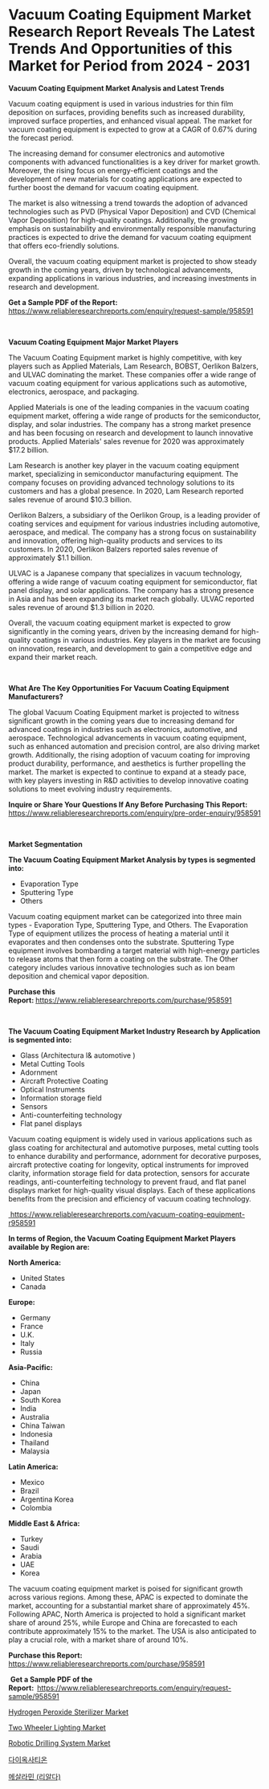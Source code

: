 <p><h1>Vacuum Coating Equipment Market Research Report Reveals The Latest Trends And Opportunities of this Market for Period from 2024 - 2031</h1></p><p><strong>Vacuum Coating Equipment Market Analysis and Latest Trends</strong></p>
<p><p>Vacuum coating equipment is used in various industries for thin film deposition on surfaces, providing benefits such as increased durability, improved surface properties, and enhanced visual appeal. The market for vacuum coating equipment is expected to grow at a CAGR of 0.67% during the forecast period. </p><p>The increasing demand for consumer electronics and automotive components with advanced functionalities is a key driver for market growth. Moreover, the rising focus on energy-efficient coatings and the development of new materials for coating applications are expected to further boost the demand for vacuum coating equipment.</p><p>The market is also witnessing a trend towards the adoption of advanced technologies such as PVD (Physical Vapor Deposition) and CVD (Chemical Vapor Deposition) for high-quality coatings. Additionally, the growing emphasis on sustainability and environmentally responsible manufacturing practices is expected to drive the demand for vacuum coating equipment that offers eco-friendly solutions.</p><p>Overall, the vacuum coating equipment market is projected to show steady growth in the coming years, driven by technological advancements, expanding applications in various industries, and increasing investments in research and development.</p></p>
<p><strong>Get a Sample PDF of the Report:&nbsp;</strong> <a href="https://www.reliableresearchreports.com/enquiry/request-sample/958591">https://www.reliableresearchreports.com/enquiry/request-sample/958591</a></p>
<p>&nbsp;</p>
<p><strong>Vacuum Coating Equipment Major Market Players</strong></p>
<p><p>The Vacuum Coating Equipment market is highly competitive, with key players such as Applied Materials, Lam Research, BOBST, Oerlikon Balzers, and ULVAC dominating the market. These companies offer a wide range of vacuum coating equipment for various applications such as automotive, electronics, aerospace, and packaging.</p><p>Applied Materials is one of the leading companies in the vacuum coating equipment market, offering a wide range of products for the semiconductor, display, and solar industries. The company has a strong market presence and has been focusing on research and development to launch innovative products. Applied Materials' sales revenue for 2020 was approximately $17.2 billion.</p><p>Lam Research is another key player in the vacuum coating equipment market, specializing in semiconductor manufacturing equipment. The company focuses on providing advanced technology solutions to its customers and has a global presence. In 2020, Lam Research reported sales revenue of around $10.3 billion.</p><p>Oerlikon Balzers, a subsidiary of the Oerlikon Group, is a leading provider of coating services and equipment for various industries including automotive, aerospace, and medical. The company has a strong focus on sustainability and innovation, offering high-quality products and services to its customers. In 2020, Oerlikon Balzers reported sales revenue of approximately $1.1 billion.</p><p>ULVAC is a Japanese company that specializes in vacuum technology, offering a wide range of vacuum coating equipment for semiconductor, flat panel display, and solar applications. The company has a strong presence in Asia and has been expanding its market reach globally. ULVAC reported sales revenue of around $1.3 billion in 2020.</p><p>Overall, the vacuum coating equipment market is expected to grow significantly in the coming years, driven by the increasing demand for high-quality coatings in various industries. Key players in the market are focusing on innovation, research, and development to gain a competitive edge and expand their market reach.</p></p>
<p>&nbsp;</p>
<p><strong>What Are The Key Opportunities For Vacuum Coating Equipment Manufacturers?</strong></p>
<p><p>The global Vacuum Coating Equipment market is projected to witness significant growth in the coming years due to increasing demand for advanced coatings in industries such as electronics, automotive, and aerospace. Technological advancements in vacuum coating equipment, such as enhanced automation and precision control, are also driving market growth. Additionally, the rising adoption of vacuum coating for improving product durability, performance, and aesthetics is further propelling the market. The market is expected to continue to expand at a steady pace, with key players investing in R&D activities to develop innovative coating solutions to meet evolving industry requirements.</p></p>
<p><strong>Inquire or Share Your Questions If Any Before Purchasing This Report:</strong> <a href="https://www.reliableresearchreports.com/enquiry/pre-order-enquiry/958591">https://www.reliableresearchreports.com/enquiry/pre-order-enquiry/958591</a></p>
<p>&nbsp;</p>
<p><strong>Market Segmentation</strong></p>
<p><strong>The Vacuum Coating Equipment Market Analysis by types is segmented into:</strong></p>
<p><ul><li>Evaporation Type</li><li>Sputtering Type</li><li>Others</li></ul></p>
<p><p>Vacuum coating equipment market can be categorized into three main types - Evaporation Type, Sputtering Type, and Others. The Evaporation Type of equipment utilizes the process of heating a material until it evaporates and then condenses onto the substrate. Sputtering Type equipment involves bombarding a target material with high-energy particles to release atoms that then form a coating on the substrate. The Other category includes various innovative technologies such as ion beam deposition and chemical vapor deposition.</p></p>
<p><strong>Purchase this Report:&nbsp;</strong><a href="https://www.reliableresearchreports.com/purchase/958591">https://www.reliableresearchreports.com/purchase/958591</a></p>
<p>&nbsp;</p>
<p><strong>The Vacuum Coating Equipment Market Industry Research by Application is segmented into:</strong></p>
<p><ul><li>Glass (Architectura l& automotive )</li><li>Metal Cutting Tools</li><li>Adornment</li><li>Aircraft Protective Coating</li><li>Optical Instruments</li><li>Information storage field</li><li>Sensors</li><li>Anti-counterfeiting technology</li><li>Flat panel displays</li></ul></p>
<p><p>Vacuum coating equipment is widely used in various applications such as glass coating for architectural and automotive purposes, metal cutting tools to enhance durability and performance, adornment for decorative purposes, aircraft protective coating for longevity, optical instruments for improved clarity, information storage field for data protection, sensors for accurate readings, anti-counterfeiting technology to prevent fraud, and flat panel displays market for high-quality visual displays. Each of these applications benefits from the precision and efficiency of vacuum coating technology.</p></p>
<p><a href="https://www.reliableresearchreports.com/vacuum-coating-equipment-r958591">&nbsp;https://www.reliableresearchreports.com/vacuum-coating-equipment-r958591</a></p>
<p><strong>In terms of Region, the Vacuum Coating Equipment Market Players available by Region are:</strong></p>
<p>
    <p> <strong> North America: </strong>
        <ul>
            <li>United States</li>
            <li>Canada</li>
        </ul>
        </p> 
    <p> <strong> Europe: </strong>
        <ul>
            <li>Germany</li>
            <li>France</li>
            <li>U.K.</li>
            <li>Italy</li>
            <li>Russia</li>
        </ul>
        </p> 
    <p> <strong> Asia-Pacific: </strong>
        <ul>
            <li>China</li>
            <li>Japan</li>
            <li>South Korea</li>
            <li>India</li>
            <li>Australia</li>
            <li>China Taiwan</li>
            <li>Indonesia</li>
            <li>Thailand</li>
            <li>Malaysia</li>
        </ul>
        </p> 
    <p> <strong> Latin America: </strong>
        <ul>
            <li>Mexico</li>
            <li>Brazil</li>
            <li>Argentina Korea</li>
            <li>Colombia</li>
        </ul>
        </p> 
    <p> <strong> Middle East & Africa: </strong>
        <ul>
            <li>Turkey</li>
            <li>Saudi</li>
            <li>Arabia</li>
            <li>UAE</li>
            <li>Korea</li>
        </ul>
    </p>
    </p>
<p><p>The vacuum coating equipment market is poised for significant growth across various regions. Among these, APAC is expected to dominate the market, accounting for a substantial market share of approximately 45%. Following APAC, North America is projected to hold a significant market share of around 25%, while Europe and China are forecasted to each contribute approximately 15% to the market. The USA is also anticipated to play a crucial role, with a market share of around 10%.</p></p>
<p><strong>Purchase this Report: </strong><a href="https://www.reliableresearchreports.com/purchase/958591">https://www.reliableresearchreports.com/purchase/958591</a></p>
<p>&nbsp;<strong>Get a Sample PDF of the Report:&nbsp;&nbsp;</strong><a href="https://www.reliableresearchreports.com/enquiry/request-sample/958591">https://www.reliableresearchreports.com/enquiry/request-sample/958591</a></p>
<p><strong></strong></p>
<p><p><a href="https://issuu.com/reportprime-2/docs/hydrogen-peroxide-sterilizer-market-size-2030.pptx">Hydrogen Peroxide Sterilizer Market</a></p><p><a href="https://github.com/amapolalg/Market-Research-Report-List-1/blob/main/two-wheeler-lighting-market.md">Two Wheeler Lighting Market</a></p><p><a href="https://github.com/kumertitash/Market-Research-Report-List-1/blob/main/robotic-drilling-system-market.md">Robotic Drilling System Market</a></p><p><a href="https://github.com/rrmadityapu/Market-Research-Report-List-1/blob/main/7277583162186.md">다이옥사티온</a></p><p><a href="https://github.com/njolsky1/Market-Research-Report-List-1/blob/main/2971974162187.md">메살라민 (리알다)</a></p></p>